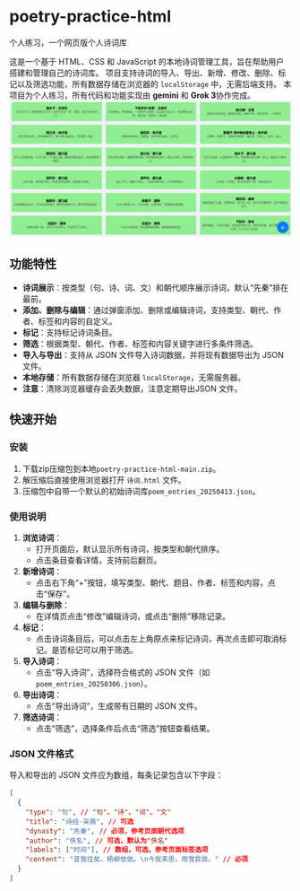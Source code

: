 # poetry-practice-html
个人练习，一个网页版个人诗词库

这是一个基于 HTML、CSS 和 JavaScript 的本地诗词管理工具，旨在帮助用户搭建和管理自己的诗词库。
项目支持诗词的导入、导出、新增、修改、删除、标记以及筛选功能，所有数据存储在浏览器的 `localStorage` 中，无需后端支持。
本项目为个人练习，所有代码和功能实现由 **gemini** 和 **Grok 3**协作完成。
![效果图](https://raw.githubusercontent.com/shenyan21/poetry-practice-html/339321a0de6b1566d2862b95fba0b94377e6b3e4/%E6%95%88%E6%9E%9C%E5%9B%BE.png)

## 功能特性

- **诗词展示**：按类型（句、诗、词、文）和朝代顺序展示诗词，默认“先秦”排在最前。
- **添加、删除与编辑**：通过弹窗添加、删除或编辑诗词，支持类型、朝代、作者、标签和内容的自定义。
- **标记**：支持标记诗词条目。
- **筛选**：根据类型、朝代、作者、标签和内容关键字进行多条件筛选。
- **导入与导出**：支持从 JSON 文件导入诗词数据，并将现有数据导出为 JSON 文件。
- **本地存储**：所有数据存储在浏览器 `localStorage`，无需服务器。
- **注意**：清除浏览器缓存会丢失数据，注意定期导出JSON 文件。

## 快速开始

### 安装

1. 下载zip压缩包到本地`poetry-practice-html-main.zip`。
2. 解压缩后直接使用浏览器打开 `诗词.html` 文件。
3. 压缩包中自带一个默认的初始诗词库`poem_entries_20250413.json`。

### 使用说明

1. **浏览诗词**：
   - 打开页面后，默认显示所有诗词，按类型和朝代排序。
   - 点击条目查看详情，支持前后翻页。
2. **新增诗词**：
   - 点击右下角“+”按钮，填写类型、朝代、题目、作者、标签和内容，点击“保存”。
3. **编辑与删除**：
   - 在详情页点击“修改”编辑诗词，或点击“删除”移除记录。
4. **标记**：
   - 点击诗词条目后，可以点击左上角原点来标记诗词，再次点击即可取消标记。是否标记可以用于筛选。
5. **导入诗词**：
   - 点击“导入诗词”，选择符合格式的 JSON 文件（如 `poem_entries_20250306.json`）。
6. **导出诗词**：
   - 点击“导出诗词”，生成带有日期的 JSON 文件。
7. **筛选诗词**：
   - 点击“筛选”，选择条件后点击“筛选”按钮查看结果。

### JSON 文件格式

导入和导出的 JSON 文件应为数组，每条记录包含以下字段：

```json
[
  {
    "type": "句", // "句"、"诗"、"词"、"文"
    "title": "诗经·采薇", // 可选
    "dynasty": "先秦", // 必须，参考页面朝代选项
    "author": "佚名", // 可选，默认为"佚名"
    "labels": ["时间"], // 数组，可选，参考页面标签选项
    "content": "昔我往矣，杨柳依依。\n今我来思，雨雪霏霏。" // 必须
  }
]
```
